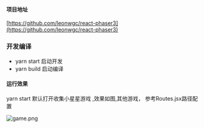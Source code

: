 #### 项目地址
[https://github.com/leonwgc/react-phaser3](https://github.com/leonwgc/react-phaser3)
### 开发编译
* yarn start 启动开发
* yarn build 启动编译

#### 运行效果
yarn start 默认打开收集小星星游戏 ,效果如图,其他游戏， 参考Routes.jsx路径配置


![game.png](https://p1-juejin.byteimg.com/tos-cn-i-k3u1fbpfcp/266d8cdce5014f89ba2f379bb2e84998~tplv-k3u1fbpfcp-watermark.image)